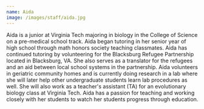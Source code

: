```yaml
---
name: Aida
image: /images/staff/aida.jpg
---
```


Aida is a junior at Virginia Tech majoring in biology in the College of Science on a pre-medical school track. Aida began tutoring in her senior year of high school through math honors society teaching classmates. Aida has continued tutoring by volunteering for the Blacksburg Refugee Partnership located in Blacksburg, VA. She also serves as a translator for the refugees and an aid between local school systems in the partnership. Aida volunteers in geriatric community homes and is currently doing research in a lab where she will later help other undergraduate students learn lab procedures as well. She will also work as a teacher's assistant (TA) for an evolutionary biology class at Virginia Tech. Aida has a passion for teaching and working closely with her students to watch her students progress through education.
